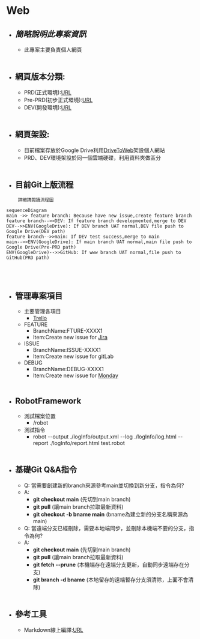 
# Web

 - ***簡略說明此專案資訊***
	 - 
	 - 此專案主要負責個人網頁<br><br>
	 
 - 網頁版本分類:
	 - 
	 - PRD(正式環境):[URL](https://eric19960129.github.io/Web/index.html)
	 - Pre-PRD(初步正式環境):[URL](https://wwwhomegatewayhsuhomemyweb.on.drv.tw/myWeb/PRD/)
	 - DEV(開發環境):[URL](https://wwwhomegatewayhsuhomemyweb.on.drv.tw/myWeb/DEV/)<br><br>

 - 網頁架設:
	 - 
	 - 目前檔案存放於Google Drive利用[DriveToWeb](https://www.drv.tw/)架設個人網站
	 - PRD、DEV環境架設於同一個雲端硬碟，利用資料夾做區分<br><br>

 - 目前Git上版流程
	 - 
		詳細請閱讀流程圖
```mermaid
sequenceDiagram
main ->> feature branch: Because have new issue,create feature branch
feature branch-->>DEV: If feature branch developmented,merge to DEV
DEV-->>ENV(GoogleDrive): If DEV branch UAT normal,DEV file push to Google Drive(DEV path)
feature branch-->>main: If DEV test success,merge to main
main-->>ENV(GoogleDrive): If main branch UAT normal,main file push to Google Drive(Pre-PRD path)
ENV(GoogleDrive)-->>GitHub: If www branch UAT normal,file push to GitHub(PRD path)
```
<br><br>

 - 管理專案項目
 	 - 
	 - 主要管理各項目
	 	- [Trello](https://trello.com/b/aGtJwNkU/myweb)
 	 - FEATURE
	 	- BranchName:FTURE-XXXX1
		- Item:Create new issue for [Jira](https://www.atlassian.com/software/jira)
 	 - ISSUE
	 	- BranchName:ISSUE-XXXX1
		- Item:Create new issue for gitLab
	 - DEBUG
	 	- BranchName:DEBUG-XXXX1
		- Item:Create new issue for [Monday](https://monday.com/)<br><br>

 - RobotFramework
 	 - 
	 - 測試檔案位置
	 	- /robot
 	 - 測試指令
		- robot --output ./logInfo/output.xml  --log ./logInfo/log.html --report ./logInfo/report.html test.robot<br><br>

 - 基礎Git Q&A指令
	 - 
	 - Q: 當需要創建新的branch來源參考main並切換到新分支，指令為何?
	 - A:
		 - **git checkout main** (先切到main branch)
		 - **git pull** (讓main branch拉取最新資料)
		 - **git checkout -b bname main** (bname為建立新的分支名稱來源為main)
	 - Q: 當遠端分支已經刪除，需要本地端同步，並刪除本機端不要的分支，指令為何?
	 - A:
		 - **git checkout main** (先切到main branch)
		 - **git pull** (讓main branch拉取最新資料)
		 - **git fetch --prune** (本機端存在遠端分支更新，自動同步遠端存在分支)
		 - **git branch -d bname** (本地留存的遠端暫存分支須清除，上面不會清除)<br><br>

 - 參考工具
	 - 
	 - Markdown線上編譯:[URL](https://stackedit.io/)
